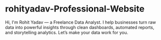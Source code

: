 # rohityadav-Professional-Website
Hi, I'm Rohit Yadav — a Freelance Data Analyst.  I help businesses turn raw data into powerful insights through clean dashboards, automated reports, and storytelling analytics.  Let’s make your data work for you.
